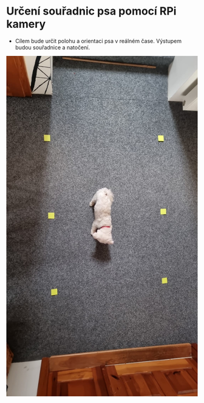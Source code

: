 # Určení souřadnic psa pomocí RPi kamery

- Cílem bude určit polohu a orientaci psa v reálném čase. Výstupem budou souřadnice a natočení.

![Ronnie, Our lovely dog - the test subject](Example_image.jpeg)
